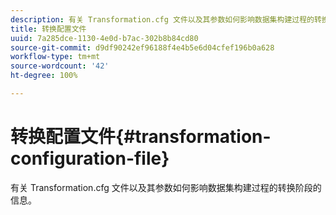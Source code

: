 ```yaml
---
description: 有关 Transformation.cfg 文件以及其参数如何影响数据集构建过程的转换阶段的信息。
title: 转换配置文件
uuid: 7a285dce-1130-4e0d-b7ac-302b8b84cd80
source-git-commit: d9df90242ef96188f4e4b5e6d04cfef196b0a628
workflow-type: tm+mt
source-wordcount: '42'
ht-degree: 100%

---
```



# 转换配置文件{#transformation-configuration-file}

有关 Transformation.cfg 文件以及其参数如何影响数据集构建过程的转换阶段的信息。

